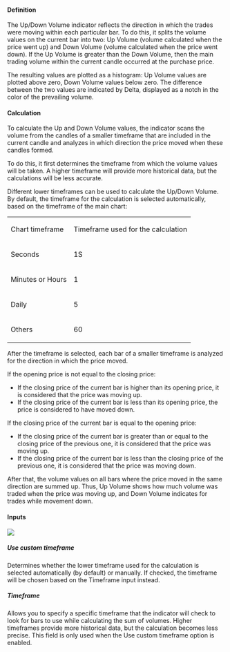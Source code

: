 #### Definition

The Up/Down Volume indicator reflects the direction in which the trades were moving within each particular bar. To do this, it splits the volume values on the current bar into two: Up Volume (volume calculated when the price went up) and Down Volume (volume calculated when the price went down). If the Up Volume is greater than the Down Volume, then the main trading volume within the current candle occurred at the purchase price.

The resulting values are plotted as a histogram: Up Volume values are plotted above zero, Down Volume values below zero. The difference between the two values are indicated by Delta, displayed as a notch in the color of the prevailing volume.

#### Calculation

To calculate the Up and Down Volume values, the indicator scans the volume from the candles of a smaller timeframe that are included in the current candle and analyzes in which direction the price moved when these candles formed.

To do this, it first determines the timeframe from which the volume values will be taken. A higher timeframe will provide more historical data, but the calculations will be less accurate.

Different lower timeframes can be used to calculate the Up/Down Volume. By default, the timeframe for the calculation is selected automatically, based on the timeframe of the main chart:

<table><tbody><tr data-identifyelement="502"><td data-identifyelement="503"><p dir="ltr">Chart timeframe</p></td><td data-identifyelement="505" dir="ltr"><p dir="ltr">Timeframe used for the calculation</p></td></tr><tr data-identifyelement="502"><td data-identifyelement="503"><p dir="ltr">Seconds</p></td><td data-identifyelement="505" dir="ltr"><p dir="ltr">1S</p></td></tr><tr data-identifyelement="502"><td data-identifyelement="503"><p dir="ltr">Minutes or Hours</p></td><td data-identifyelement="505" dir="ltr"><p dir="ltr">1</p></td></tr><tr data-identifyelement="502"><td data-identifyelement="503"><p dir="ltr">Daily</p></td><td data-identifyelement="505" dir="ltr"><p dir="ltr">5</p></td></tr><tr data-identifyelement="502"><td data-identifyelement="503"><p dir="ltr">Others</p></td><td data-identifyelement="505" dir="ltr"><p dir="ltr">60</p></td></tr></tbody></table>

After the timeframe is selected, each bar of a smaller timeframe is analyzed for the direction in which the price moved.

If the opening price is not equal to the closing price:

-   If the closing price of the current bar is higher than its opening price, it is considered that the price was moving up.
-   If the closing price of the current bar is less than its opening price, the price is considered to have moved down.

If the closing price of the current bar is equal to the opening price:

-   If the closing price of the current bar is greater than or equal to the closing price of the previous one, it is considered that the price was moving up.
-   If the closing price of the current bar is less than the closing price of the previous one, it is considered that the price was moving down.

After that, the volume values on all bars where the price moved in the same direction are summed up. Thus, Up Volume shows how much volume was traded when the price was moving up, and Down Volume indicates for trades while movement down.

#### Inputs

![](https://s3.amazonaws.com/cdn.freshdesk.com/data/helpdesk/attachments/production/43334821967/original/DVVXAbciiPZ5tQpic-BH6ByePBnTnkHk8g.png?1655912857)

##### Use custom timeframe

Determines whether the lower timeframe used for the calculation is selected automatically (by default) or manually. If checked, the timeframe will be chosen based on the Timeframe input instead.

##### Timeframe

Allows you to specify a specific timeframe that the indicator will check to look for bars to use while calculating the sum of volumes. Higher timeframes provide more historical data, but the calculation becomes less precise. This field is only used when the Use custom timeframe option is enabled.